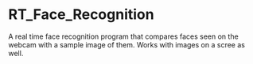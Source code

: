 # RT_Face_Recognition
A real time face recognition program that compares faces seen on the webcam with a sample image of them. Works with images on a scree as well. 
